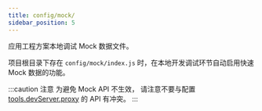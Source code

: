 ```yaml
---
title: config/mock/
sidebar_position: 5
---
```


应用工程方案本地调试 Mock 数据文件。

项目根目录下存在 `config/mock/index.js` 时，在本地开发调试环节自动启用快速 Mock 数据的功能。

:::caution 注意
为避免 Mock API 不生效， 请注意不要与配置 [tools.devServer.proxy](/docs/apis/app/config/tools/dev-server) 的 API 有冲突。
:::
